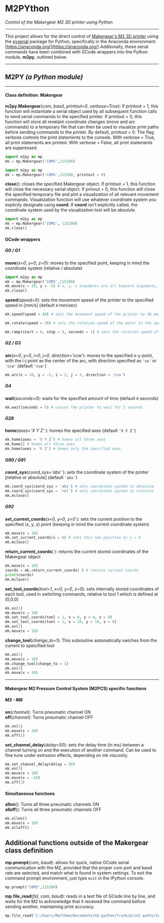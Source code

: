 
# M2PYthon
*Control of the Makergear M2 3D printer using Python*

---

This project allows for the direct control of [Makergear's M2 3D printer](https://www.makergear.com/products/m2) using the [pyserial](https://pythonhosted.org/pyserial/) package for Python, specifically in the Anaconda environment: [https://anaconda.org/](https://anaconda.org/)
Additonally, these serial commands have been combined with GCode wrappers into the Python module, **m2py**, outlined below. 

---
**M2PY** *(a Python module)*
---
---
#### Class definition: Makergear
**m2py.Makergear**(*com*, *baud*, *printout=0*, *verbose=True*): If printout = 1, this function will instantiate a serial object used by all subsequent function calls to send serial commands to the specified printer. If printout = 0, this function will store all revelant coordinate changes (move and arc commands) to a temporary file that can then be used to visualize print paths before sending commands to the printer. By default, printout = 0. The flag verbose controls the print statements to the console. With verbose = True, all print statements are printed. With verbose = False, all print statements are suppressed. 
```python
import m2py as mp
mk = mp.Makergear('COM3',115200)
```

```python
import m2py as mp
mk = mp.Makergear('COM3',115200, printout = 0)
```

**close**(): closes the specified Makergear object. If printout = 1, this function will close the necessary serial object. If prinout = 0, this function will close the specified temporary file and plot a visualization of all relevant movement commands. Visualization function will use whatever coordinate system you explicity designate using **coord**. If **coord** isn't explicitly called, the coordinate system used by the visualization tool will be *absolute*.

```python
import m2py as mp
mk = mp.Makergear('COM3', 115200)
mk.close()
```
#### GCode wrappers
##### G0 / G1
**move**(*x=0*, *y=0*, *z=0*): moves to the specified point, keeping in mind the coordinate system (relative / absolute)

```python
import m2py as mp
mk = mp.Makergear('COM3',115200)
mk.move(x = 10, y = -5) # x, y, z arguments are all keyword arguments, and default to 0 when not called
mk.close()
```
**speed**(*speed=0*): sets the movement speed of the printer to the specified speed in [mm/s] (default `0` mm/sec)

```python
mk.speed(speed = 40) # sets the movement speed of the printer to 40 mm/s
```

```python
mk.rotate(speed = 30) # sets the rotation speed of the motor to the specified speed [0-127] (default 0)
```

```python
mk.ramp(start = 0, stop = 0, seconds = 1) # sets the rotation speed of the motor from the start speed to the specified stop speed over a given time in seconds [0-127] (default 0 --> 0)
```

##### G2 / G3
**arc**(*x=0*, *y=0*, *i=0*, *j=0*, *direction='ccw'*): moves to the specified x-y point, with the i-j point as the center of the arc, with direction specified as `'cw'` or `'ccw'` (default `'ccw'`)

```python
mk.arc(x = 10, y = -5, i = 2, j = 3, direction = 'ccw') 
```
##### G4
**wait**(*seconds=0*): waits for the specified amount of time (default `0` seconds)

```python
mk.wait(seconds = 5) # causes the printer to wait for 5 seconds 
```
##### G28
**home**(*axes='X Y Z'* ): homes the specified axes (default `'X Y Z'`)

```python
mk.home(axes = 'X Y Z') # homes all three axes
mk.home() # homes all three axes
mk.home(axes = 'X Z') # homes only the specified axes
```
##### G90 / G91
**coord_sys**(*coord_sys='abs'* ): sets the coordinate system of the printer [relative or absolute] (default `'abs'`)

```python
mk.coord_sys(coord_sys = 'abs') # sets coordinate system to absolute
mk.coord_sys(coord_sys = 'rel') # sets coordinate system to relative
mk.mclose()
```
##### G92
**set_current_coords**(*x=0*, *y=0*, *z=0* ): sets the current position to the specified (x, y, z) point (keeping in mind the current coordinate system)

```python
mk.move(x = 10)
mk.set_current_coords(x = 0) # sets this new position to x = 0
mk.mclose()
```

**return_current_coords**( ): returns the current stored coordinates of the Makergear object

```python
mk.move(x = 10)
coords = mk.return_current_coords( ) # returns current coords
print(coords)
mk.mclose()
```

**set_tool_coords**(*tool=1*, *x=0*, *y=0*, *z=0*): sets internally stored coordinates of each tool, used in switching commands, relative to tool 1 which is defined at [0,0,0]
 ```python
mk.on(1)
mk.move(x = 10)
mk.set_tool_coords(tool = 1, x = 0, y = 0, z = 0)
mk.set_tool_coords(tool = 2, x = 10, y = 10, z = 0)
mk.on(2)
mk.move(x = 10)
```

**change_tool**(*change_to=1*): This subroutine automatically swiches from the current to speicified tool
 ```python
mk.on(1)
mk.move(x = 10)
mk.change_tool(change_to = 1)
mk.on(2)
mk.move(x = 10)
```

---
#### Makergear M2 Pressure Control System (M2PCS) specific functions
##### M3 - M8
**on**(*channel*): Turns pneumatic channel ON \
**off**(*channel*): Turns pneumatic channel OFF
```python
mk.on(1)
mk.move(x = 10)
mk.off(1)
```

**set_channel_delay**(*delay=50*): sets the delay time (in ms) between a channel turning on and the execution of another command. Can be used to fine tune under extrusion effects, depending on ink viscosity.
```python
mk.set_channel_delay(delay = 50)
mk.on(3)
mk.move(x = 10)
mk.move(x = -10)
mk.off(3)
```

#### Simultaneous functions
**allon**(): Turns all three pneumatic channels ON \
**alloff**(): Turns all three pneumatic channels OFF
 ```python
mk.allon()
mk.move(x = 10)
mk.alloff()
```
Additional functions outside of the Makergear class definition
---
**mp.prompt**(*com*, *baud*): allows for quick, native GCode serial communication with the M2, provided that the proper com port and baud rate are selected, and match what is found in system settings. To exit the command prompt environment, just type `exit` in the IPython console.
```python
mp.prompt('COM3',115200)
```
**mp.file_read**(*fid*, *com*, *baud*): reads in a text file of GCode line by line, and waits for the M2 to acknowledge that it received the command before sending another, maintaining print accuracy.
```python
mp.file_read('C:/Users/Matthew/Documents/m2-python/trunk/print paths/test_path.txt','COM3',115200)
```